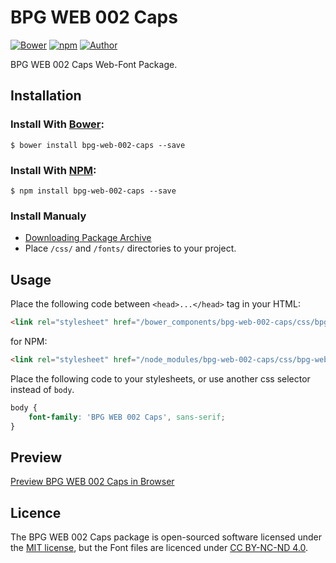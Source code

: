 # BPG WEB 002 Caps

[![Bower](https://img.shields.io/bower/v/bpg-web-002-caps.svg)](http://bower.io/search/?q=bpg-web-002-caps)
[![npm](https://img.shields.io/npm/v/bpg-web-002-caps.svg)](https://www.npmjs.com/package/bpg-web-002-caps)
[![Author](https://img.shields.io/badge/Font_Author-Besarion_Gugushvili-blue.svg)](https://github.com/web-fonts/bpg-web-002-caps)

BPG WEB 002 Caps Web-Font Package.

## Installation

### Install With [Bower](http://bower.io):

```
$ bower install bpg-web-002-caps --save
```

### Install With [NPM](https://www.npmjs.com):

```
$ npm install bpg-web-002-caps --save
```

### Install Manualy

* [Downloading Package Archive](https://github.com/web-fonts/bpg-web-002-caps/archive/master.zip)
* Place `/css/` and `/fonts/` directories to your project.

## Usage

Place the following code between `<head>...</head>` tag in your HTML:

```html
<link rel="stylesheet" href="/bower_components/bpg-web-002-caps/css/bpg-web-002-caps.css">
```

for NPM:

```html
<link rel="stylesheet" href="/node_modules/bpg-web-002-caps/css/bpg-web-002-caps.css">
```

Place the following code to your stylesheets, or use another css selector instead of `body`.

```css
body {
    font-family: 'BPG WEB 002 Caps', sans-serif;
}
```

## Preview

[Preview BPG WEB 002 Caps in Browser](http://web-fonts.ge/bpg-web-002-caps)

## Licence

The BPG WEB 002 Caps package is open-sourced software licensed under the [MIT license](http://opensource.org/licenses/MIT), but the Font files are licenced under [CC BY-NC-ND 4.0](http://creativecommons.org/licenses/by-nc-nd/4.0/).